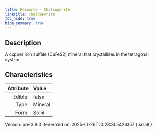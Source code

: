 ```yaml
---
title: Resource - Chalcopyrite
linkTitle: Chalcopyrite
toc_hide: true
hide_summary: true
---
```


## Description
A copper iron sulfide (CuFeS2) mineral that&#10;&#9; crystallizes in the tetragonal system.

## Characteristics

| Attribute      | Value |
|--------:|:------|
|Edible:|false|
|Type:|Mineral|
|Form:|Solid|
 



    

Version: pre-3.9.0 Generated on: 2025-01-26T20:28:31.5426357
{.small }
